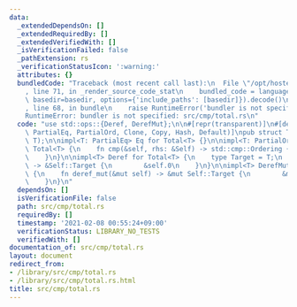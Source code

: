 ```yaml
---
data:
  _extendedDependsOn: []
  _extendedRequiredBy: []
  _extendedVerifiedWith: []
  _isVerificationFailed: false
  _pathExtension: rs
  _verificationStatusIcon: ':warning:'
  attributes: {}
  bundledCode: "Traceback (most recent call last):\n  File \"/opt/hostedtoolcache/Python/3.9.4/x64/lib/python3.9/site-packages/onlinejudge_verify/documentation/build.py\"\
    , line 71, in _render_source_code_stat\n    bundled_code = language.bundle(stat.path,\
    \ basedir=basedir, options={'include_paths': [basedir]}).decode()\n  File \"/opt/hostedtoolcache/Python/3.9.4/x64/lib/python3.9/site-packages/onlinejudge_verify/languages/user_defined.py\"\
    , line 68, in bundle\n    raise RuntimeError('bundler is not specified: {}'.format(path.as_posix()))\n\
    RuntimeError: bundler is not specified: src/cmp/total.rs\n"
  code: "use std::ops::{Deref, DerefMut};\n\n#[repr(transparent)]\n#[derive(Debug,\
    \ PartialEq, PartialOrd, Clone, Copy, Hash, Default)]\npub struct Total<T>(pub\
    \ T);\n\nimpl<T: PartialEq> Eq for Total<T> {}\n\nimpl<T: PartialOrd> Ord for\
    \ Total<T> {\n    fn cmp(&self, rhs: &Self) -> std::cmp::Ordering {\n        self.0.partial_cmp(&rhs.0).unwrap()\n\
    \    }\n}\n\nimpl<T> Deref for Total<T> {\n    type Target = T;\n    fn deref(&self)\
    \ -> &Self::Target {\n        &self.0\n    }\n}\n\nimpl<T> DerefMut for Total<T>\
    \ {\n    fn deref_mut(&mut self) -> &mut Self::Target {\n        &mut self.0\n\
    \    }\n}\n"
  dependsOn: []
  isVerificationFile: false
  path: src/cmp/total.rs
  requiredBy: []
  timestamp: '2021-02-08 00:55:24+09:00'
  verificationStatus: LIBRARY_NO_TESTS
  verifiedWith: []
documentation_of: src/cmp/total.rs
layout: document
redirect_from:
- /library/src/cmp/total.rs
- /library/src/cmp/total.rs.html
title: src/cmp/total.rs
---
```

